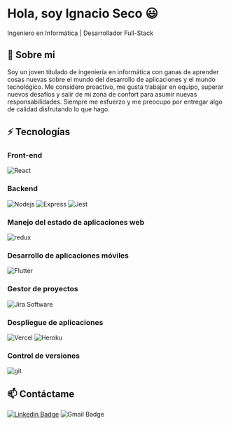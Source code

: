 # Hola, soy Ignacio Seco 😃
Ingeniero en Informática | Desarrollador Full-Stack

## 🧐 Sobre mi
Soy un joven titulado de ingeniería en informática con ganas de aprender cosas nuevas sobre el mundo del desarrollo de aplicaciones y el mundo tecnológico.
Me considero proactivo, me gusta trabajar en equipo, superar nuevos desafíos y salir de mi zona de confort para asumir nuevas responsabilidades. Siempre me esfuerzo y me preocupo por entregar algo de calidad disfrutando lo que hago.

## ⚡ Tecnologías
### Front-end
  <img alt="React" src="https://img.shields.io/badge/-Reac.jst-45b8d8?style=flat-square&logo=react&logoColor=white" />
  
### Backend
  <p>
    <img alt="Nodejs" src="https://img.shields.io/badge/-Nodejs-43853d?style=flat-square&logo=Node.js&logoColor=white" />
    <img alt="Express" src="https://img.shields.io/badge/-Express-45b8d8?style=flat-square&logo=express&logoColor=white" />
    <img alt="Jest" src="https://img.shields.io/badge/-Jest-45b8d8?style=flat-square&logo=jest&logoColor=white" />
  </p>
  
### Manejo del estado de aplicaciones web
  <p>
    <img alt="redux" src="https://img.shields.io/badge/-Redux-764ABC?style=flat-square&logo=redux&logoColor=white" />
  </p>
  
### Desarrollo de aplicaciones móviles
  <p>
    <img alt="Flutter" src="https://img.shields.io/badge/-Flutter-46a2f1?style=flat-square&logo=flutter&logoColor=white" />
  </p>
  
### Gestor de proyectos
  <p>
    <img alt="Jira Software" src="https://img.shields.io/badge/-Jira_Software-46a2f1?style=flat-square&logo=jiraSoftware&logoColor=white" />
  </p>
  
### Despliegue de aplicaciones
  <p>
    <img alt="Vercel" src="https://img.shields.io/badge/-Vercel-000000?style=flat-square&logo=vercel&logoColor=white" />
    <img alt="Heroku" src="https://img.shields.io/badge/-Heroku-430098?style=flat-square&logo=heroku&logoColor=white" />
  </p>
  
### Control de versiones
  <p>
    <img alt="git" src="https://img.shields.io/badge/-Git-F05032?style=flat-square&logo=git&logoColor=white" />
  </p>

## 📫 Contáctame
[![Linkedin Badge](https://img.shields.io/badge/-Ignacio_Seco-blue?style=flat-square&logo=Linkedin&logoColor=white&link=https://www.linkedin.com/in/ishagupta20//)](https://www.linkedin.com/in/ignacio-seco-aa3a73226/)
![Gmail Badge](https://img.shields.io/badge/-ignacioseco006@gmail.com-c14438?style=flat-square&logo=Gmail&logoColor=white&link=mailto:ignacioseco006@gmail.com)
